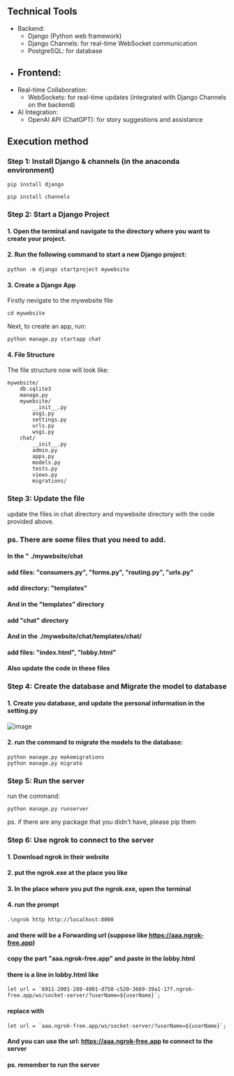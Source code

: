 ## Technical Tools

- Backend:
    - Django (Python web framework)
    - Django Channels: for real-time WebSocket communication
    - PostgreSQL: for database
- Frontend:
    -
- Real-time Collaboration:
    - WebSockets: for real-time updates (integrated with Django Channels on the backend)
- AI Integration:
    - OpenAI API (ChatGPT): for story suggestions and assistance


## Execution method
### Step 1: Install Django & channels (in the anaconda environment)
```
pip install django
```
```
pip install channels
```
### Step 2: Start a Django Project
#### 1. Open the terminal and navigate to the directory where you want to create your project.
#### 2. Run the following command to start a new Django project:
```
python -m django startproject mywebsite
```
#### 3. Create a Django App
Firstly nevigate to the mywebsite file
```
cd mywebsite
```
Next, to create an app, run:
```
python manage.py startapp chat
```
#### 4. File Structure
The file structure now will look like:
```
mywebsite/
    db.sqlite3
    manage.py
    mywebsite/
        __init__.py
        asgi.py
        settings.py
        urls.py
        wsgi.py
    chat/
        __init__.py
        admin.py
        apps.py
        models.py
        tests.py
        views.py
        migrations/
```
### Step 3: Update the file
update the files in chat directory and mywebsite directory with the code provided above.
### ps. There are some files that you need to add.
#### In the " ./mywebsite/chat
#### add files: "consumers.py", "forms.py", "routing.py", "urls.py"
#### add directory: "templates"
#### And in the "templates" directory 
#### add "chat" directory
#### And in the ./mywebsite/chat/templates/chat/
#### add files: "index.html", "lobby.html"
#### Also update the code in these files

### Step 4: Create the database and Migrate the model to database
#### 1. Create you database, and update the personal information in the setting.py
![image](https://github.com/user-attachments/assets/46f8b166-a589-4ec8-9588-e9ec1fc538e4)

#### 2. run the command to migrate the models to the database:
```
python manage.py makemigrations
python manage.py migrate
```


### Step 5: Run the server
run the command:
```
python manage.py runserver
```
ps. if there are any package that you didn't have, please pip them

### Step 6: Use ngrok to connect to the server
#### 1. Download ngrok in their website
#### 2. put the ngrok.exe at the place you like
#### 3. In the place where you put the ngrok.exe, open the terminal
#### 4. run the prompt
```
.\ngrok http http://localhost:8000
```
#### and there will be a Forwarding url (suppose like https://aaa.ngrok-free.app)
#### copy the part "aaa.ngrok-free.app" and paste in the lobby.html
#### there is a line in lobby.html like
```
let url = `6911-2001-288-4001-d750-c520-3669-39a1-17f.ngrok-free.app/ws/socket-server/?userName=${userName}`;
```
#### replace with
```
let url = `aaa.ngrok-free.app/ws/socket-server/?userName=${userName}`;
```
#### And you can use the url: https://aaa.ngrok-free.app to connect to the server
#### ps. remember to run the server



        



